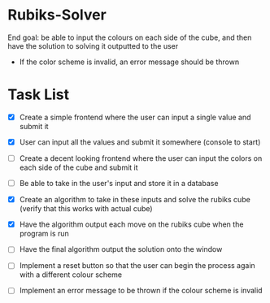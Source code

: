 # Rubiks-Solver
End goal: be able to input the colours on each side of the cube, and then have the solution to solving it outputted to the user
- If the color scheme is invalid, an error message should be thrown



# Task List
- [x] Create a simple frontend where the user can input a single value and submit it
- [x] User can input all the values and submit it somewhere (console to start)
- [ ] Create a decent looking frontend where the user can input the colors on each side of the cube and submit it
- [ ] Be able to take in the user's input and store it in a database
- [x] Create an algorithm to take in these inputs and solve the rubiks cube (verify that this works with actual cube)
- [x] Have the algorithm output each move on the rubiks cube when the program is run
- [ ] Have the final algorithm output the solution onto the window
- [ ] Implement a reset button so that the user can begin the process again with a different colour scheme
- [ ] Implement an error message to be thrown if the colour scheme is invalid

